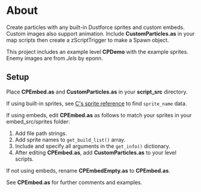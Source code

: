 # About

Create particles with any built-in Dustforce sprites and custom embeds. Custom images also support animation. Include **CustomParticles.as** in your map scripts then create a zScriptTrigger to make a Spawn object.

This project includes an example level **CPDemo** with the example sprites. Enemy images are from _Jels_ by eponn.

## Setup

Place **CPEmbed.as** and **CustomParticles.as** in your **script_src** directory.

If using built-in sprites, see [C's sprite reference](https://github.com/cmann1/PropUtils/tree/master/files/sprite_reference) to find `sprite_name` data.

If using embeds, edit **CPEmbed.as** as follows to match your sprites in your embed_src/sprites folder:

1. Add file path strings.
2. Add sprite names to `get_build_list()` array.
3. Include and specify all arguments in the `get_info()` dictionary.
4. After editing **CPEmbed.as**, add **CustomParticles.as** to your level scripts.

If not using embeds, rename **CPEmbedEmpty.as** to **CPEmbed.as**.

See **CPEmbed.as** for further comments and examples.
